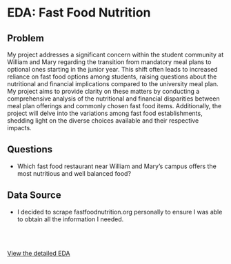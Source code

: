 # EDA: Fast Food Nutrition

## Problem
My project addresses a significant concern within the student community at William and Mary regarding the transition from mandatory meal plans to optional ones starting in the junior year. This shift often leads to increased reliance on fast food options among students, raising questions about the nutritional and financial implications compared to the university meal plan. My project aims to provide clarity on these matters by conducting a comprehensive analysis of the nutritional and financial disparities between meal plan offerings and commonly chosen fast food items. Additionally, the project will delve into the variations among fast food establishments, shedding light on the diverse choices available and their respective impacts.

## Questions
- Which fast food restaurant near William and Mary’s campus offers the most nutritious and well balanced food?

## Data Source
-  I decided to scrape fastfoodnutrition.org personally to ensure I was able to obtain all the information I needed.

<br></br>

[View the detailed EDA](https://theahmir.github.io/FastFood_v_campus_meal_plan/EDA/PostellAhmir_HTML%20EDA.html)
